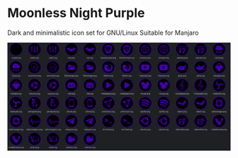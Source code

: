 # Moonless Night Purple
Dark and minimalistic icon set for GNU/Linux
Suitable for Manjaro

![moonless_night_purple](https://github.com/savetier/moonless_night_purple/blob/main/moonless_night_purple.png?raw=true)
